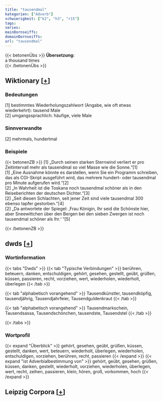 ```yaml
---
title: "tausendmal"
kategorien: ["Adverb"]
schwierigkeit: ["k2", "h3", "r15"]
tags:
series:
mainDornseiffs:
domainDornseiffs:
url: "tausendmal"
---
```


{{< betonenÜbs >}}
**Übersetzung:**  
a thousand times  
{{< /betonenÜbs >}}

## Wiktionary [[+](https://de.wiktionary.org/wiki/tausendmal)]

### Bedeutungen
[1] bestimmtes Wiederholungszahlwort (Angabe, wie oft etwas wiederkehrt): tausend Male  
[2] umgangssprachlich: häufige, viele Male  

### Sinnverwandte
[2] mehrmals, hundertmal  

### Beispiele
{{< betonenZB >}}
[1] „Durch seinen starken Sternwind verliert er pro Zeitintervall mehr als tausendmal so viel Masse wie die Sonne.“[1]  
[1] „Eine Ausnahme könnte es darstellen, wenn Sie ein Programm schreiben, das als CGI-Skript ausgeführt wird, das mehrere hundert- oder tausendmal pro Minute aufgerufen wird.“[2]  
[2] „In Wahrheit ist die Toskana noch tausendmal schöner als in den Reiseberichten der deutschen Dichter.“[3]  
[2] „Seit diesen Schlachten, seit jener Zeit sind viele tausendmal 300 ebenso tapfer gestorben.“[4]  
[2] „Da antwortete der Spiegel: ‚Frau Königin, Ihr seid die Schönste hier, aber Sneewittchen über den Bergen bei den sieben Zwergen ist noch tausendmal schöner als Ihr.‘ “[5]  

{{< /betonenZB >}}


## dwds [[+](https://www.dwds.de/wb/tausendmal)]

### Wortinformation
{{< tabs "Dwds" >}}
{{< tab "Typische Verbindungen" >}}
berühren, beteuern, danken, entschuldigen, gehört, gesehen, gestellt, geübt, grüßen, küssen, passieren, recht, vorziehen, wert, wiederholen, wiederholt, überlegen
{{< /tab >}}

{{< tab "alphabetisch vorangehend" >}}
Tausendkünstler, tausendköpfig, tausendjährig, Tausendjahrfeier, Tausendguldenkraut
{{< /tab >}}

{{< tab "alphabetisch vorangehend" >}}
Tausendmarkschein, Tausendsassa, Tausendschönchen, tausendste, Tausendstel
{{< /tab >}}

{{< /tabs >}}

### Wortprofil
{{< expand "Überblick" >}} gehört, gesehen, geübt, grüßen, küssen, gestellt, danken, wert, beteuern, wiederholt, überlegen, wiederholen, entschuldigen, vorziehen, berühren, recht, passieren {{< /expand >}}
{{< expand "ist Adverbialbestimmung von" >}} gehört, geübt, gesehen, grüßen, küssen, danken, gestellt, wiederholt, vorziehen, wiederholen, überlegen, wert, recht, zeihen, passieren, klein, hören, groß, vorkommen, hoch {{< /expand >}}

## Leipzig Corpora [[+](https://corpora.uni-leipzig.de/en/res?word=tausendmal&corpusId=deu_newscrawl-public_2018)]

